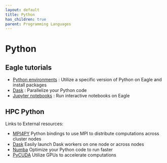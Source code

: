 ```yaml
---
layout: default
title: Python
has_children: true
parent: Programming Languages
---
```


# Python

## Eagle tutorials
* [Python environments](https://nrel.github.io/HPC/Documentation/Software_Tools/conda/) : Utilize a specific version of Python on Eagle and install packages
* [Dask](dask/dask.md) : Parallelize your Python code 
* [Jupyter notebooks](https://nrel.github.io/HPC/Documentation/Software_Tools/Jupyter/) : Run interactive notebooks on Eagle

## HPC Python
Links to External resources:

* [MPI4PY](https://mpi4py.readthedocs.io/en/stable/) Python bindings to use MPI to distribute computations across cluster nodes
* [Dask](https://docs.dask.org/en/latest/) Easily launch Dask workers on one node or across nodes
* [Numba](https://numba.pydata.org/numba-doc/latest/index.html) Optimize your Python code to run faster
* [PyCUDA](https://documen.tician.de/pycuda/) Utilize GPUs to accelerate computations
